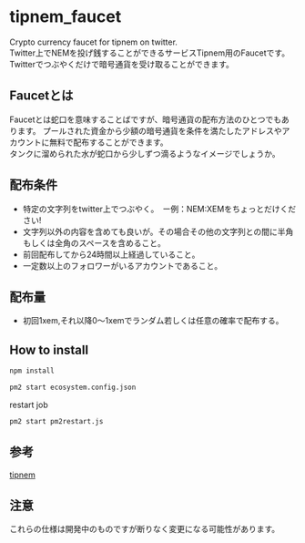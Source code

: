 # tipnem_faucet
Crypto currency faucet for tipnem on twitter.  
Twitter上でNEMを投げ銭することができるサービスTipnem用のFaucetです。  
Twitterでつぶやくだけで暗号通貨を受け取ることができます。

## Faucetとは
Faucetとは蛇口を意味することばですが、暗号通貨の配布方法のひとつでもあります。
プールされた資金から少額の暗号通貨を条件を満たしたアドレスやアカウントに無料で配布することができます。  
タンクに溜められた水が蛇口から少しずつ滴るようなイメージでしょうか。  
  
## 配布条件
- 特定の文字列をtwitter上でつぶやく。　ー例：NEM:XEMをちょっとだけください!
- 文字列以外の内容を含めても良いが。その場合その他の文字列との間に半角もしくは全角のスペースを含めること。
- 前回配布してから24時間以上経過していること。
- 一定数以上のフォロワーがいるアカウントであること。
  
## 配布量
- 初回1xem,それ以降0〜1xemでランダム若しくは任意の確率で配布する。
  
## How to install

```bash
npm install

pm2 start ecosystem.config.json
```

restart job

```bash
pm2 start pm2restart.js
```

## 参考
[tipnem](https://namuyan.github.io/nem-tip-bot/index)
  
## 注意
これらの仕様は開発中のものですが断りなく変更になる可能性があります。
